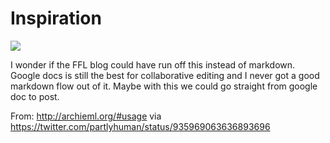 # Inspiration

![](https://db-feed.s3.amazonaws.com/legacy/Screen_Shot_2017_11_29_at_9_27_34_PM-1512008974974.png)

I wonder if the FFL blog could have run off this instead of markdown. Google docs is still the best for collaborative editing and I never got a good markdown flow out of it. Maybe with this we could go straight from google doc to post.

From: http://archieml.org/#usage via https://twitter.com/partlyhuman/status/935969063636893696